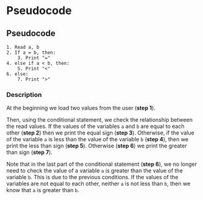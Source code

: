 # Pseudocode

## Pseudocode

```
1. Read a, b
2. If a = b, then:
    3. Print "="
4. else if a < b, then:
    5. Print "<"
6. else:
    7. Print ">"
```

### Description

At the beginning we load two values from the user (**step 1**). 

Then, using the conditional statement, we check the relationship between the read values. If the values of the variables `a` and `b` are equal to each other (**step 2**) then we print the equal sign (**step 3**). Otherwise, if the value of the variable `a` is less than the value of the variable `b` (**step 4**), then we print the less than sign (**step 5**). Otherwise (**step 6**) we print the greater than sign (**step 7**).

Note that in the last part of the conditional statement (**step 6**), we no longer need to check the value of a variable `a` is greater than the value of the variable `b`. This is due to the previous conditions. If the values of the variables are not equal to each other, neither `a` is not less than `b`, then we know that `a` is greater than `b`.
